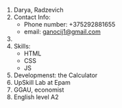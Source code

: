 1. Darya, Radzevich
2. Contact Info:<br>
   + Phone number: +375292881655
   + email: ganocij1@gmail.com
3. 
4. Skills:
   - HTML
   - CSS
   - JS
5. Developmenst: the Calculator
6. UpSkill Lab at Epam
7. GGAU, economist
8. English level A2
